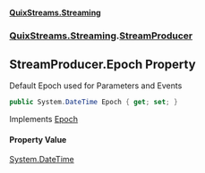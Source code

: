 #### [QuixStreams.Streaming](index.md 'index')
### [QuixStreams.Streaming](QuixStreams.Streaming.md 'QuixStreams.Streaming').[StreamProducer](StreamProducer.md 'QuixStreams.Streaming.StreamProducer')

## StreamProducer.Epoch Property

Default Epoch used for Parameters and Events

```csharp
public System.DateTime Epoch { get; set; }
```

Implements [Epoch](IStreamProducer.Epoch.md 'QuixStreams.Streaming.IStreamProducer.Epoch')

#### Property Value
[System.DateTime](https://docs.microsoft.com/en-us/dotnet/api/System.DateTime 'System.DateTime')